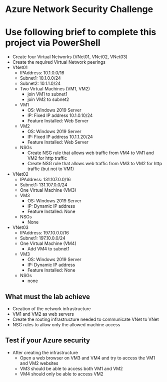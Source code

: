 <!--
    <details><summary>Click for hint</summary><Strong> 

    ``` 
    HINT
    ```
    </Strong></details> 
    <details><summary>Click to see the answer</summary><Strong> 
    
    ```
    ANSWER
    ```
    </Strong></details> 
-->
# Azure Network Security Challenge

# Use following brief to complete this project via PowerShell

- Create four Virtual Networks (VNet01, VNet02, VNet03)
- Create the required Virtual Network peerings
- VNet01
  - IPAddress: 10.1.0.0/16
  - Subnet1: 10.1.0.0/24
  - Subnet2: 10.1.1.0/24
  - Two Virtual Machines (VM1, VM2)
    - join VM1 to subnet1
    - join VM2 to subnet2
  - VM1
    - OS: Windows 2019 Server
    - IP: Fixed IP address 10.1.0.10/24
    - Feature Installed: Web Server
  - VM2
    - OS: Windows 2019 Server
    - IP: Fixed IP address 10.1.1.20/24
    - Feature Installed: Web Server
  - NSGs
    - Create NSG rule that allows web traffic from VM4 to VM1 and VM2 for http traffic
    - Create NSG rule that allows web traffic from VM3 to VM2 for http traffic (but not to VM1)
- VNet02
  - IPAddress: 131.107.0.0/16
  - Subnet1:  131.107.0.0/24
  - One Virtual Machine (VM3)
  - VM3
    - OS: Windows 2019 Server
    - IP: Dynamic IP address 
    - Feature Installed: None
  - NSGs
    - None
- VNet03
  - IPAddress: 197.10.0.0/16
  - Subnet1: 197.10.0.0/24
  - One Virtual Machine (VM4)
    - Add VM4 to subnet1
  - VM3
    - OS: Windows 2019 Server
    - IP: Dynamic IP address 
    - Feature Installed: None
  - NSGs
    - none

## What must the lab achieve

- Creation of the network infrastructure 
- VM1 and VM2 as web servers
- Create the routing infrastructure needed to communicate VNet to VNet
- NSG rules to allow only the allowed machine access 

## Test if your Azure security

- After creating the infrastructure 
  - Open a web browser on VM3 and VM4 and try to access the VM1 and VM2 websites
  - VM3 should be able to access both VM1 and VM2
  - VM4 should only be able to access VM2
   

